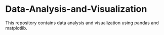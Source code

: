 # Data-Analysis-and-Visualization
This repository contains data analysis and visualization using pandas and matplotlib.
